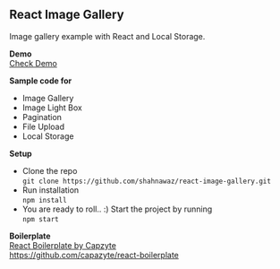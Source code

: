 **React Image Gallery**
--

Image gallery example with React and Local Storage.

**Demo**  
[Check Demo](https://react-image-gallery-example.herokuapp.com)

**Sample code for**  
- Image Gallery
- Image Light Box
- Pagination
- File Upload
- Local Storage

**Setup**
- Clone the repo  
`git clone https://github.com/shahnawaz/react-image-gallery.git`
- Run installation  
`npm install`
- You are ready to roll.. :) Start the project by running   
`npm start`

**Boilerplate**  
[React Boilerplate by Capzyte](https://github.com/capazyte/react-boilerplate)  
https://github.com/capazyte/react-boilerplate
